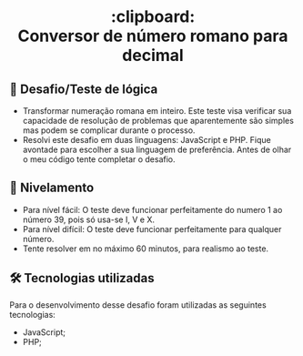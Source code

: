 <h1 align="center">
:clipboard:<br>Conversor de número romano para decimal
</h1>

## :page_facing_up: Desafio/Teste de lógica #

- Transformar numeração romana em inteiro.
Este teste visa verificar sua capacidade de resolução de problemas que aparentemente são simples mas podem se complicar durante o processo.
- Resolvi este desafio em duas linguagens: JavaScript e PHP. Fique avontade para escolher a sua linguagem de preferência. Antes de olhar o meu código tente completar o desafio.

## :straight_ruler: Nivelamento #

- Para nível fácil: O teste deve funcionar perfeitamente do numero 1 ao número 39, pois só usa-se I, V e X.
- Para nível difícil: O teste deve funcionar perfeitamente para qualquer número.
- Tente resolver em no máximo 60 minutos, para realismo ao teste.

## 🛠️ Tecnologias utilizadas #

Para o desenvolvimento desse desafio foram utilizadas as seguintes tecnologias:

* JavaScript;
* PHP;
